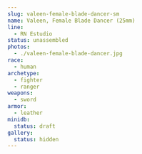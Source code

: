 ```yaml
---
slug: valeen-female-blade-dancer-sm
name: Valeen, Female Blade Dancer (25mm)
line:
  - RN Estudio
status: unassembled
photos:
  - ./valeen-female-blade-dancer.jpg
race:
  - human
archetype:
  - fighter
  - ranger
weapons:
  - sword
armor:
  - leather
minidb:
  status: draft
gallery:
  status: hidden
---
```

